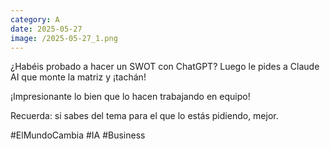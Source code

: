 ```yaml
--- 
category: A 
date: 2025-05-27 
image: /2025-05-27_1.png 
--- 
```


¿Habéis probado a hacer un SWOT con ChatGPT? Luego le pides a Claude AI que monte la matriz y ¡tachán!

¡Impresionante lo bien que lo hacen trabajando en equipo!

Recuerda: si sabes del tema para el que lo estás pidiendo, mejor. 

#ElMundoCambia #IA #Business